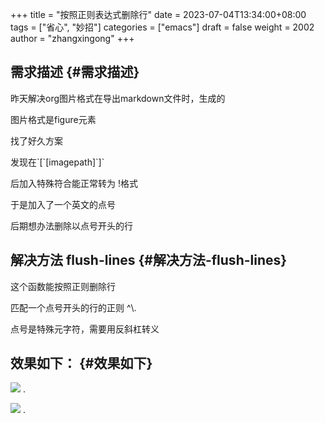 +++
title = "按照正则表达式删除行"
date = 2023-07-04T13:34:00+08:00
tags = ["省心", "妙招"]
categories = ["emacs"]
draft = false
weight = 2002
author = "zhangxingong"
+++

## 需求描述 {#需求描述}

昨天解决org图片格式在导出markdown文件时，生成的

图片格式是figure元素

找了好久方案

发现在\`[\`[imagepath]\`]\`

后加入特殊符合能正常转为 \![]()格式

于是加入了一个英文的点号

后期想办法删除以点号开头的行


## 解决方法 flush-lines {#解决方法-flush-lines}

这个函数能按照正则删除行

匹配一个点号开头的行的正则 ^\\.

点号是特殊元字符，需要用反斜杠转义


## 效果如下： {#效果如下}

![](/img/13-22-21_screenshot.png)
.

![](/img/13-24-14_screenshot.png)
.
